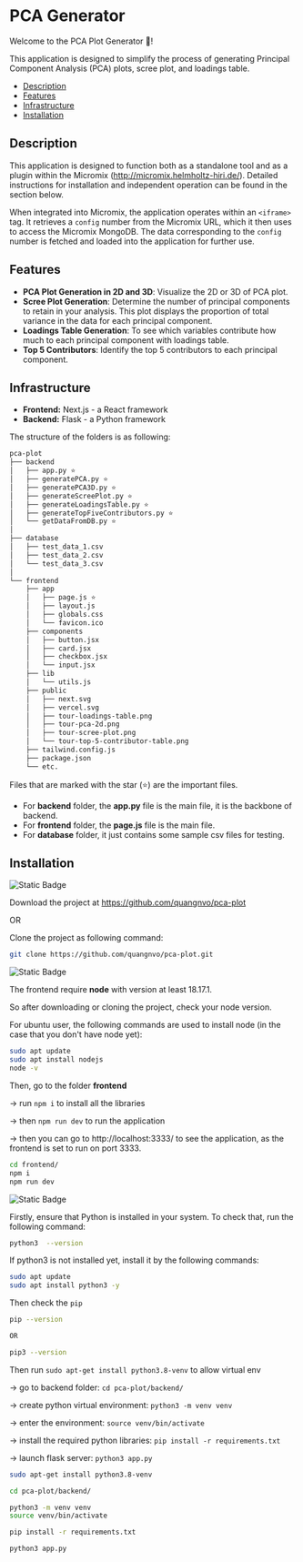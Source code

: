 
# PCA Generator

Welcome to the PCA Plot Generator 👋!

This application is designed to simplify the process of generating Principal Component Analysis (PCA) plots, scree plot, and loadings table.

- [Description](#description)
- [Features](#features)
- [Infrastructure](#infrastructure)
- [Installation](#installation)


## Description

This application is designed to function both as a standalone tool and as a plugin within the Micromix (http://micromix.helmholtz-hiri.de/). Detailed instructions for installation and independent operation can be found in the section below.

When integrated into Micromix, the application operates within an `<iframe>` tag. It retrieves a `config` number from the Micromix URL, which it then uses to access the Micromix MongoDB. The data corresponding to the `config` number is fetched and loaded into the application for further use.


## Features

- **PCA Plot Generation in 2D and 3D**: Visualize the 2D or 3D of PCA plot.
- **Scree Plot Generation**: Determine the number of principal components to retain in your analysis. This plot displays the proportion of total variance in the data for each principal component.
- **Loadings Table Generation**: To see which variables contribute how much to each principal component with loadings table.
- **Top 5 Contributors**: Identify the top 5 contributors to each principal component. 


## Infrastructure

- **Frontend:** Next.js - a React framework
- **Backend:** Flask - a Python framework

The structure of the folders is as following:
```bash
pca-plot
├── backend 
│   ├── app.py ⭐ 
│   ├── generatePCA.py ⭐
│   ├── generatePCA3D.py ⭐
│   ├── generateScreePlot.py ⭐
│   ├── generateLoadingsTable.py ⭐
│   ├── generateTopFiveContributors.py ⭐
│   └── getDataFromDB.py ⭐
│     
├── database
│   ├── test_data_1.csv
│   ├── test_data_2.csv
│   └── test_data_3.csv
│   
└── frontend
    ├── app
    │   ├── page.js ⭐
    │   ├── layout.js
    │   ├── globals.css
    │   └── favicon.ico
    ├── components
    │   ├── button.jsx
    │   ├── card.jsx
    │   ├── checkbox.jsx
    │   └── input.jsx
    ├── lib
    │   └── utils.js
    ├── public
    │   ├── next.svg
    │   ├── vercel.svg
    │   ├── tour-loadings-table.png 
    │   ├── tour-pca-2d.png 
    │   ├── tour-scree-plot.png 
    │   └── tour-top-5-contributor-table.png 
    ├── tailwind.config.js
    ├── package.json
    └── etc.
```

Files that are marked with the star (⭐) are the important files.

- For **backend** folder, the **app.py** file is the main file, it is the backbone of backend. 
- For **frontend** folder, the **page.js** file is the main file.
- For **database** folder, it just contains some sample csv files for testing. 
## Installation

![Static Badge](https://img.shields.io/badge/Step_1-Download_or_clone_the_project-blue)

Download the project at https://github.com/quangnvo/pca-plot

OR

Clone the project as following command:  

``` bash
git clone https://github.com/quangnvo/pca-plot.git
```

![Static Badge](https://img.shields.io/badge/Step_2-Install_frontend-blue)

The frontend require **node** with version at least 18.17.1.

So after downloading or cloning the project, check your node version.

For ubuntu user, the following commands are used to install node (in the case that you don't have node yet):

```bash
sudo apt update
sudo apt install nodejs
node -v
```
Then, go to the folder **frontend**

→ run `npm i` to install all the libraries

→ then `npm run dev` to run the application

→ then you can go to http://localhost:3333/ to see the application, as the frontend is set to run on port 3333.  

``` bash
cd frontend/
npm i
npm run dev
```




![Static Badge](https://img.shields.io/badge/Step_3-Install_backend-blue)

Firstly, ensure that Python is installed in your system. To check that, run the following command: 

``` bash
python3  --version
```

If python3 is not installed yet, install it by the following commands:

```bash
sudo apt update
sudo apt install python3 -y
```

Then check the `pip` 
``` bash
pip --version

OR

pip3 --version
```

Then run `sudo apt-get install python3.8-venv` to allow virtual env

→ go to backend folder: `cd pca-plot/backend/`

→ create python virtual environment: `python3 -m venv venv`

→ enter the environment: `source venv/bin/activate`

→ install the required python libraries: `pip install -r requirements.txt`

→ launch flask server: `python3 app.py`

```bash
sudo apt-get install python3.8-venv

cd pca-plot/backend/

python3 -m venv venv
source venv/bin/activate

pip install -r requirements.txt

python3 app.py
```